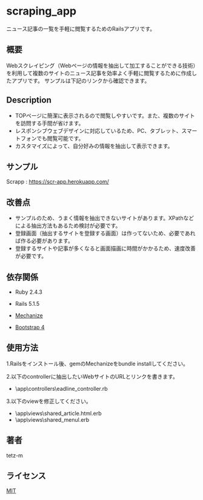 # scraping_app
ニュース記事の一覧を手軽に閲覧するためのRailsアプリです。

## 概要
Webスクレイピング（Webページの情報を抽出して加工することができる技術）を利用して複数のサイトのニュース記事を効率よく手軽に閲覧するために作成したアプリです。
サンプルは下記のリンクから確認できます。

## Description
- TOPページに簡潔に表示されるので閲覧しやすいです。また、複数のサイトを訪問する手間が省けます。  
- レスポンシブウェブデザインに対応しているため、PC、タブレット、スマートフォンでも閲覧可能です。
- カスタマイズによって、自分好みの情報を抽出して表示できます。

## サンプル
Scrapp : https://scr-app.herokuapp.com/

## 改善点
- サンプルのため、うまく情報を抽出できないサイトがあります。XPathなどによる抽出方法もあるため検討が必要です。
- 登録画面（抽出するサイトを登録する画面）は作ってないため、必要であれば作る必要があります。  
- 登録するサイトや記事が多くなると画面描画に時間がかかるため、速度改善が必要です。

## 依存関係
- Ruby 2.4.3

- Rails 5.1.5

- [Mechanize](https://github.com/sparklemotion/mechanize)

- [Bootstrap 4](https://getbootstrap.com/)

## 使用方法
1.Railsをインストール後、gemのMechanizeをbundle installしてください。

2.以下のcontrollerに抽出したいWebサイトのURLとリンクを書きます。
- \app\controllers\eadline_controller.rb

3.以下のviewを修正してください。  
- \app\views\shared\_article.html.erb  
- \app\views\shared\_menul.erb  

## 著者
tetz-m

## ライセンス
[MIT](https://opensource.org/licenses/mit-license.php)
